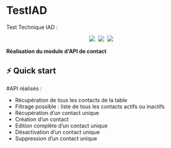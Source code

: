 # TestIAD
Test Technique IAD : 

<p align="center"><img src="https://img.shields.io/badge/PHP-7.4-blueviolet?style=for-the-badge&logo=PHP">&nbsp;
  <img src="https://img.shields.io/badge/Symfony-4.26-grey?style=for-the-badge&logo=Symfony">&nbsp;
<img src="https://img.shields.io/badge/MySQL-8-9cf?style=for-the-badge&logo=MySQL"></p>

**Réalisation du module d'API de contact**


## ⚡️ Quick start

#API réalisés :

<ul>
  <li>Récupération de tous les contacts de la table</li>
  <li>Filtrage possible : liste de tous les contacts actifs ou inactifs</li>
  <li>Récupération d’un contact unique</li>
  <li>Création d’un contact</li>
  <li>Edition complète d’un contact unique</li>
  <li>Désactivation d’un contact unique</li>
  <li>Suppression d’un contact unique</li>
  </ul>

